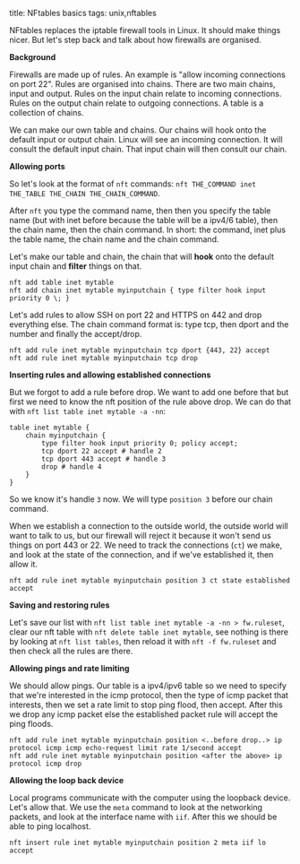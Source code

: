 title: NFtables basics
tags: unix,nftables

NFtables replaces the iptable firewall tools in Linux. It should make things nicer. But let's step back and talk about how firewalls are organised.

**Background**

Firewalls are made up of rules. An example is "allow incoming connections on port 22". Rules are organised into chains. There are two main chains, input and output. Rules on the input chain relate to incoming connections. Rules on the output chain relate to outgoing connections. A table is a collection of chains.

We can make our own table and chains. Our chains will hook onto the default input or output chain. Linux will see an incoming connection. It will consult the default input chain. That input chain will then consult our chain. 

**Allowing ports**

So let's look at the format of `nft` commands: `nft THE_COMMAND inet THE_TABLE THE_CHAIN THE_CHAIN_COMMAND`. 

After `nft` you type the command name, then then you specify the table name (but with inet before because the table will be a ipv4/6 table), then the chain name, then the chain command. In short: the command, inet plus the table name, the chain name and the chain command. 

Let's make our table and chain, the chain that will **hook** onto the default input chain and **filter** things on that.

```
nft add table inet mytable
nft add chain inet mytable myinputchain { type filter hook input priority 0 \; }
```

Let's add rules to allow SSH on port 22 and HTTPS on 442 and drop everything else. The chain command format is: type tcp, then dport and the number and finally the accept/drop.

```
nft add rule inet mytable myinputchain tcp dport {443, 22} accept
nft add rule inet mytable myinputchain tcp drop
```

**Inserting rules and allowing established connections**

But we forgot to add a rule before drop. We want to add one before that but first we need to know the nft position of the rule above drop. We can do that with `nft list table inet mytable -a -nn`:

```
table inet mytable {
	chain myinputchain {
		type filter hook input priority 0; policy accept;
		tcp dport 22 accept # handle 2
		tcp dport 443 accept # handle 3
		drop # handle 4
	}
}
```

So we know it's handle `3` now. We will type `position 3` before our chain command.

When we establish a connection to the outside world, the outside world will want to talk to us, but our firewall will reject it because it won't send us things on port 443 or 22. We need to track the connections (`ct`) we make, and look at the state of the connection, and if we've established it, then allow it.

```
nft add rule inet mytable myinputchain position 3 ct state established accept
```

**Saving and restoring rules**

Let's save our list with `nft list table inet mytable -a -nn > fw.ruleset`, clear our nft table with `nft delete table inet mytable`, see nothing is there by looking at `nft list tables`, then reload it with `nft -f fw.ruleset` and then check all the rules are there.

**Allowing pings and rate limiting**

We should allow pings. Our table is a ipv4/ipv6 table so we need to specify that we're interested in the icmp protocol, then the type of icmp packet that interests, then we set a rate limit to stop ping flood, then accept. After this we drop any icmp packet else the established packet rule will accept the ping floods.

```
nft add rule inet mytable myinputchain position <..before drop..> ip protocol icmp icmp echo-request limit rate 1/second accept
nft add rule inet mytable myinputchain position <after the above> ip protocol icmp drop
```

**Allowing the loop back device**

Local programs communicate with the computer using the loopback device. Let's allow that. We use the `meta` command to look at the networking packets, and look at the interface name with `iif`. After this we should be able to ping localhost.

```
nft insert rule inet mytable myinputchain position 2 meta iif lo accept
```
